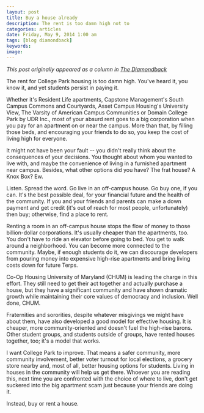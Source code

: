 ```yaml
---
layout: post
title: Buy a house already
description: The rent is too damn high not to
categories: articles
date: Friday, May 9, 2014 1:00 am
tags: [blog diamondback]
keywords: 
image: 
---  
```

*This post originally appeared as a column in [The Diamondback](http://www.diamondbackonline.com/opinion/article_bca957cc-d6fa-11e3-9043-001a4bcf6878.html)*

The rent for College Park housing is too damn high. You've heard it, you know it, and yet students persist in paying it.

Whether it's Resident Life apartments, Capstone Management's South Campus Commons and Courtyards, Asset Campus Housing's University View, The Varsity of American Campus Communities or Domain College Park by UDR Inc., most of your absurd rent goes to a big corporation when you pay for an apartment on or near the campus. More than that, by filling those beds, and encouraging your friends to do so, you keep the cost of living high for everyone.

It might not have been your fault -- you didn't really think about the consequences of your decisions. You thought about whom you wanted to live with, and maybe the convenience of living in a furnished apartment near campus. Besides, what other options did you have? The frat house? A Knox Box? Ew.

Listen. Spread the word. Go live in an off-campus house. Go buy one, if you can. It's the best possible deal, for your financial future and the health of the community. If you and your friends and parents can make a down payment and get credit (it's out of reach for most people, unfortunately) then buy; otherwise, find a place to rent.

Renting a room in an off-campus house stops the flow of money to those billion-dollar corporations. It's usually cheaper than the apartments, too. You don't have to ride an elevator before going to bed. You get to walk around a neighborhood. You can become more connected to the community. Maybe, if enough students do it, we can discourage developers from pouring money into expensive high-rise apartments and bring living costs down for future Terps.

Co-Op Housing University of Maryland (CHUM) is leading the charge in this effort. They still need to get their act together and actually purchase a house, but they have a significant community and have shown dramatic growth while maintaining their core values of democracy and inclusion. Well done, CHUM.

Fraternities and sororities, despite whatever misgivings we might have about them, have also developed a good model for effective housing. It is cheaper, more community-oriented and doesn't fuel the high-rise barons. Other student groups, and students outside of groups, have rented houses together, too; it's a model that works.

I want College Park to improve. That means a safer community, more community involvement, better voter turnout for local elections, a grocery store nearby and, most of all, better housing options for students. Living in houses in the community will help us get there. Whoever you are reading this, next time you are confronted with the choice of where to live, don't get suckered into the big apartment scam just because your friends are doing it. 

Instead, buy or rent a house.